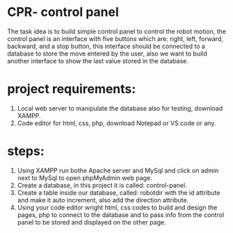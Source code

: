 # CPR- control panel 
The task idea is to build simple control panel to control the robot motion, the control panel is an interface with five buttons which are: right, left, forward, backward, and a stop button, this interface should be connected to a database to store the move entered by the user, also we want to build another interface to show the last value stored in the database. 
# project requirements:
1. Local web server to manipulate the database also for testing, download XAMPP.
2. Code editor for html, css, php, download Notepad or VS code or any.

# steps:
1. Using XAMPP run bothe Apache server and MySql and click on admin next to MySql to open phpMyAdmin web page.
2. Create a database, in this project it is called: control-panel.
3. Create a table inside our database, called: robotdir with the id attribute and make it auto increment, also add the direction attribute.
4. Using your code editor wright html, css codes to build and design the pages, php to connect to the database and to pass info from the control panel to be stored and displayed on the other page.



